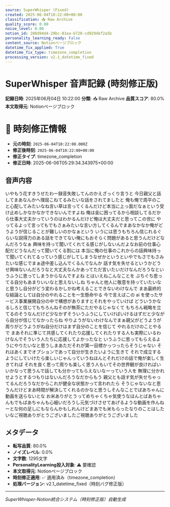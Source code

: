 ```yaml
---
source: SuperWhisper (Fixed)
created: 2025-06-04T10:22:00+00:00
classification: 📥 Raw Archive
quality_score: 0.80
noise_level: 0.00
notion_id: 208d94d4-29bc-81ea-b720-cd9294bf2a5b
personality_learning_ready: False
content_source: Notionページブロック
datetime_fix_applied: True
datetime_fix_type: timezone_completion
processing_version: v2.1_datetime_fixed
---
```


# SuperWhisper 音声記録 (時刻修正版)

**記録日時**: 2025年06月04日 10:22:00
**分類**: 📥 Raw Archive
**品質スコア**: 80.0%
**本文取得元**: Notionページブロック


# 🔧 時刻修正情報
- **元の時刻**: `2025-06-04T10:22:00.000Z`
- **修正後時刻**: `2025-06-04T10:22:00+00:00`
- **修正タイプ**: timezone_completion
- **修正日時**: 2025-06-06T05:29:34.343975+00:00

## 音声内容

いやもう花すきうせたわー録音失敗してんのかえざっくり言うと 今日親父と話してまあなんかへ理屈こねてるみたいな話をされてましたと 俺も俺で周平のこと心配してみたいなね言い草は言ってくるんだけど本当に上っ面だなぁという受け止めしかなかなかできないんですよね 俺は金に困ってるから相談してるだから仕事大丈夫かっていうのはわかるんだけど俺は大丈夫だと思ってこの世に やってるよって言ってもでもさぁみたいな言い方してくるんでまあなかなか俺がどうようが信じることが難しいのかなぁという いうには思うもちろん信じれるぐらいな説得力のある話をできてない俺にもおそらく問題があると思うんだけどなんだろうなぁ 興味を持って聞いてくれてる感じがしないんだよなお前の仕事心配だどうなんだって聞いてくる割には 本当に俺の仕事のこれからの話興味持って聞いてくれてるっていう感じがしてしまうなぜかというといやでもさでもさみたいな感じでまぁ途中差し込んでくるんでなんか 話す気を失せるというかどうせ興味ないんだろうなと大丈夫なんかあってただ言いたいだけなんだろうなというふうに思ってしまうからなんですよね とはいえねこんなことを ぶちぐち思ってる自分もあまりいいなと思えないしね ちゃんと他人に敬意を持っていたいなと思うし自分がどう変わるかしかね考えることできないわけなんで まあ最終的な結論としては自分のやれることを一生懸命やる 今で言えばこの ai を使ったサービス事業展開自分の中で構想がありますとそれをやっていけば どういうかなるしろと信じてもちろんねそのが無茶にただやるじゃなくて もちろん戦略を立てるのそうなんだけど少なかずそういうふうにしていけばいけるはずだと少ながら自分が信じてなかったらね やりようがないわけなんでまぁ親父がどうようが周りがどうようがね自分だけはまず自分のことを信じて やれるだけのことやるで まあそれに準じて共感してくれたり応援してくれたりする人も実際にいるわけなんでそういう人たちに応援してよかったなと いうふうに思ってもらえるようにやりたいなと思うしまあただそれが第一目標かっつったらそうじゃない それはあくまでオプションであって自分が生きたいように生きて それで成立するようにしていけたら楽しいじゃんっていうねほんとそれだけの話で俺が楽しく生きてれば それを良く思って周りも楽しく思う人もいてその世界観が良ければいいかなって思うんで話しても分かってもらえないなーっていう人を 無理に分かれせようとするつもりはないんだろうなだからもう 親父とも話す気が失せちゃってるんだろうなだからこれが健全な状態かって言われたら そうじゃないなと思うんだけどまあ時間が解決してくれるのかなと思うしそんなことでばあちゃんに動画を送らないとな お米ありがとうってめちゃくちゃ気使うなほんとばあちゃんもでもばあちゃんも心細いだろうし元気づけさせてあげるような動画を作んねーとな何の足しにもならんかもしれんけどまあでも米もらったなりのことはしたいなご視聴ありがとうございましたご視聴ありがとうございました

## メタデータ

- **転写品質**: 80.0%
- **ノイズレベル**: 0.0%
- **文字数**: 1295文字
- **PersonalityLearning投入対象**: ⚠️ 要確認
- **本文取得元**: Notionページブロック
- **時刻修正適用**: ✅ 適用済み（timezone_completion）
- **処理バージョン**: v2.1_datetime_fixed（時刻バグ修正版）

---
*SuperWhisper-Notion統合システム（時刻修正版）自動生成*

